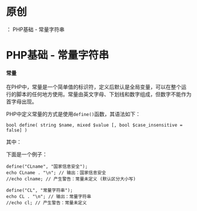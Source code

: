 # 原创
：  PHP基础 - 常量字符串

# PHP基础 - 常量字符串

#### 常量

在PHP中，常量是一个简单值的标识符，定义后默认是全局变量，可以在整个运行的脚本的任何地方使用。常量由英文字母、下划线和数字组成，但数字不能作为首字母出现。

PHP中定义常量的方式是使用`define()`函数，其语法如下：

```
bool define( string $name, mixed $value [, bool $case_insensitive = false] )
```

其中：

下面是一个例子：

```
define("CLname", "国家信息安全");
echo CLname . "\n"; // 输出：国家信息安全
//echo clname; // 产生警告：常量未定义 (默认区分大小写)

define("CL", "常量字符串");
echo CL . "\n"; // 输出：常量字符串
//echo cl; // 产生警告：常量未定义
```
